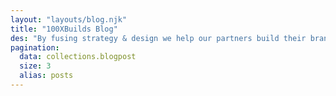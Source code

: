 ```yaml
---
layout: "layouts/blog.njk"
title: "100XBuilds Blog"
des: "By fusing strategy & design we help our partners build their brands, drive business, & stand out from the noise in saturated markets! Follow our blog for the latest case studies and projects."
pagination:
  data: collections.blogpost
  size: 3
  alias: posts
---
```



